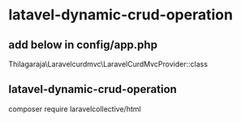 # latavel-dynamic-crud-operation


## add below in config/app.php

Thilagaraja\Laravelcurdmvc\LaravelCurdMvcProvider::class

## latavel-dynamic-crud-operation

composer require laravelcollective/html
